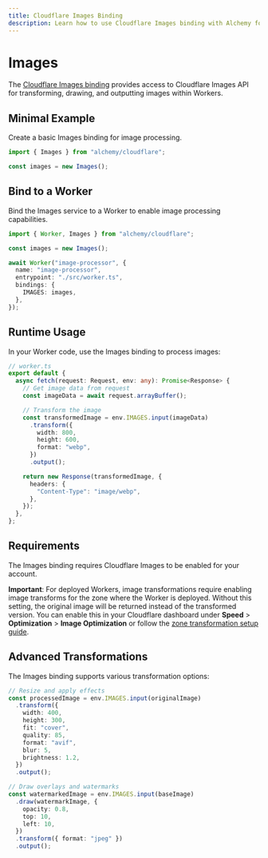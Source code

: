 ```yaml
---
title: Cloudflare Images Binding
description: Learn how to use Cloudflare Images binding with Alchemy for image transformation and manipulation in Workers.
---
```


# Images

The [Cloudflare Images binding](https://developers.cloudflare.com/images/transform-images/bindings/) provides access to Cloudflare Images API for transforming, drawing, and outputting images within Workers.

## Minimal Example

Create a basic Images binding for image processing.

```ts
import { Images } from "alchemy/cloudflare";

const images = new Images();
```

## Bind to a Worker

Bind the Images service to a Worker to enable image processing capabilities.

```ts
import { Worker, Images } from "alchemy/cloudflare";

const images = new Images();

await Worker("image-processor", {
  name: "image-processor",
  entrypoint: "./src/worker.ts",
  bindings: {
    IMAGES: images,
  },
});
```

## Runtime Usage

In your Worker code, use the Images binding to process images:

```ts
// worker.ts
export default {
  async fetch(request: Request, env: any): Promise<Response> {
    // Get image data from request
    const imageData = await request.arrayBuffer();

    // Transform the image
    const transformedImage = env.IMAGES.input(imageData)
      .transform({
        width: 800,
        height: 600,
        format: "webp",
      })
      .output();

    return new Response(transformedImage, {
      headers: {
        "Content-Type": "image/webp",
      },
    });
  },
};
```

## Requirements

The Images binding requires Cloudflare Images to be enabled for your account.

**Important**: For deployed Workers, image transformations require enabling image transforms for the zone where the Worker is deployed. Without this setting, the original image will be returned instead of the transformed version. You can enable this in your Cloudflare dashboard under **Speed** > **Optimization** > **Image Optimization** or follow the [zone transformation setup guide](https://developers.cloudflare.com/images/get-started/#enable-transformations-on-your-zone).

## Advanced Transformations

The Images binding supports various transformation options:

```ts
// Resize and apply effects
const processedImage = env.IMAGES.input(originalImage)
  .transform({
    width: 400,
    height: 300,
    fit: "cover",
    quality: 85,
    format: "avif",
    blur: 5,
    brightness: 1.2,
  })
  .output();

// Draw overlays and watermarks
const watermarkedImage = env.IMAGES.input(baseImage)
  .draw(watermarkImage, {
    opacity: 0.8,
    top: 10,
    left: 10,
  })
  .transform({ format: "jpeg" })
  .output();
```
